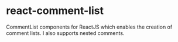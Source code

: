 # react-comment-list
CommentList components for ReactJS which enables the creation of comment lists. I also supports nested comments.
